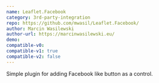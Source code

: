 ```yaml
---
name: Leaflet.Facebook
category: 3rd-party-integration
repo: https://github.com/mwasil/Leaflet.Facebook/
author: Marcin Wasilewski
author-url: https://marcinwasilewski.eu/
demo: 
compatible-v0:
compatible-v1: true
compatible-v2: false
---
```


Simple plugin for adding Facebook like button as a control.
